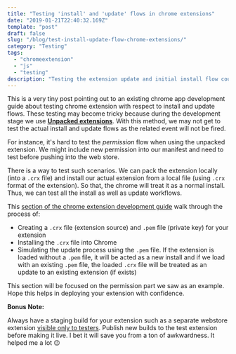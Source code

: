 ```yaml
---
title: "Testing 'install' and 'update' flows in chrome extensions"
date: "2019-01-21T22:40:32.169Z"
template: "post"
draft: false
slug: "/blog/test-install-update-flow-chrome-extensions/"
category: "Testing"
tags:
  - "chromeextension"
  - "js"
  - "testing"
description: "Testing the extension update and initial install flow could be tricky. This post will walk you through few steps to test all such flows during development stage itself."
---
```


This is a very tiny post pointing out to an existing chrome app development guide about testing chrome extension with respect to install and update flows. These testing may become tricky because during the development stage we use [**Unpacked extensions**](https://developer.chrome.com/extensions/getstarted#manifest). With this method, we may not get to test the actual install and update flows as the related event will not be fired. 

For instance, it's hard to test the *permission* flow when using the unpacked extension. We might include new permission into our manifest and need to test before pushing into the web store. 

There is a way to test such scenarios. We can pack the extension locally (into a `.crx` file) and install our actual extension from a local file (using `.crx` format of the extension). So that, the chrome will treat it as a normal install. Thus, we can test all the install as well as update workflows. 

This [section of the chrome extension development guide](https://developer.chrome.com/extensions/permission_warnings#view_warnings) walk through the process of:

* Creating a `.crx` file (extension source) and `.pem` file (private key) for your extension 
* Installing the `.crx` file into Chrome
* Simulating the update process using the `.pem` file. If the extension is loaded without a `.pem` file, it will be acted as a new install and if we load with an existing `.pem` file, the loaded `.crx` file will be treated as an update to an existing  extension (if exists)

This section will be focused on the permission part we saw as an example. Hope this helps in deploying your extension with confidence. 

**Bonus Note:**

Always have a staging build for your extension such as a separate webstore extension [visible only to testers](https://developer.chrome.com/webstore/publish#publishing-to-test-accounts). Publish new builds to the test extension before making it live. I bet it will save you from a ton of awkwardness. It helped me a lot 😉
